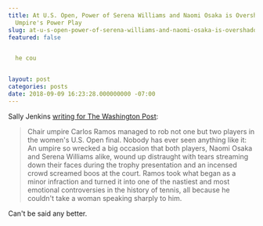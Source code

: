 ```yaml
---
title: At U.S. Open, Power of Serena Williams and Naomi Osaka is Overshadowed by an
  Umpire's Power Play
slug: at-u-s-open-power-of-serena-williams-and-naomi-osaka-is-overshadowed-by-an-umpires-power-play
featured: false


  he cou


layout: post
categories: posts
date: 2018-09-09 16:23:28.000000000 -07:00
---
```


Sally Jenkins [writing for The Washington Post](https://www.washingtonpost.com/sports/tennis/at-us-open-power-of-serena-williams-and-naomi-osaka-is-overshadowed-by-an-umpires-power-play/2018/09/08/edbf46c8-b3b4-11e8-a20b-5f4f84429666_story.html?utm_term=.e50e8ba1073a):

> Chair umpire Carlos Ramos managed to rob not one but two players in the women's U.S. Open final. Nobody has ever seen anything like it: An umpire so wrecked a big occasion that both players, Naomi Osaka and Serena Williams alike, wound up distraught with tears streaming down their faces during the trophy presentation and an incensed crowd screamed boos at the court. Ramos took what began as a minor infraction and turned it into one of the nastiest and most emotional controversies in the history of tennis, all because he couldn't take a woman speaking sharply to him.

Can't be said any better.

